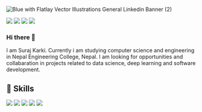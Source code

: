 ![Blue with Flatlay Vector Illustrations General Linkedin Banner (2)](https://user-images.githubusercontent.com/50628520/87973482-4e1d7c00-cae8-11ea-8554-6dcf860d6d51.png)

[<img src="https://img.shields.io/badge/twitter-%231DA1F2.svg?&style=for-the-badge&logo=twitter&logoColor=white" />](https://twitter.com/surajka16234107) [<img src="https://img.shields.io/badge/linkedin-%230077B5.svg?&style=for-the-badge&logo=linkedin&logoColor=white" />](https://www.linkedin.com/in/suraj-karki-68196a179/) [<img src = "https://img.shields.io/badge/instagram-%23E4405F.svg?&style=for-the-badge&logo=instagram&logoColor=white">](https://www.instagram.com/karki3998/) [<img src = "https://img.shields.io/badge/facebook-%231877F2.svg?&style=for-the-badge&logo=facebook&logoColor=white">](https://www.facebook.com/michael.karki.37/) 

### Hi there 👋
I am Suraj Karki. Currently i am studying computer science and engineering in Nepal Engineering College, Nepal. I am looking for opportunities and collabaration in projects related to data science, deep learning and software development.

## 🚀 Skills
<img src="https://img.shields.io/badge/python-%233776AB.svg?&style=flat-square&logo=python&logoColor=white" /> <img src="https://img.shields.io/badge/html-%23239120.svg?&style=flat-square&logo=html5&logoColor=white" /> <img src="https://img.shields.io/badge/css-%23239120.svg?&style=flat-square&logo=css3&logoColor=white" /> <img src="https://img.shields.io/badge/javascript-%23F7DF1E.svg?&style=flat-square&logo=javascript&logoColor=black" /> <img src="https://img.shields.io/badge/Tensorflow-%23{#FF6F00}.svg?&style=for-the-badge&logo=tensorflow&logoColor=white" /> 
